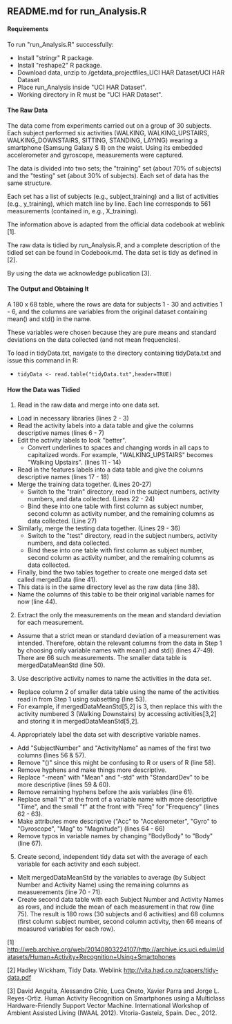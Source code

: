 ## README.md for run_Analysis.R

#### Requirements

To run "run_Analysis.R" successfully:

* Install "stringr" R package.
* Install "reshape2" R package.
* Download data, unzip to /getdata_projectfiles_UCI HAR Dataset/UCI HAR Dataset
* Place run_Analysis inside "UCI HAR Dataset".
* Working directory in R must be "UCI HAR Dataset".

#### The Raw Data

The data come from experiments carried out on a group of 30 subjects. Each subject performed six activities (WALKING, WALKING_UPSTAIRS, WALKING_DOWNSTAIRS, SITTING, STANDING, LAYING) wearing a smartphone (Samsung Galaxy S II) on the waist. Using its embedded accelerometer and gyroscope, measurements were captured. 

The data is divided into two sets; the "training" set (about 70% of subjects) and the "testing" set (about 30% of subjects).  Each set of data has the same structure.

Each set has a list of subjects (e.g., subject_training) and a list of activities (e.g., y_training), which match line by line. Each line corresponds to 561 measurements (contained in, e.g., X_training). 

The information above is adapted from the official data codebook at weblink [1]. 

The raw data is tidied by run_Analysis.R, and a complete description of the tidied set can be found in Codebook.md.  The data set is tidy as defined in [2].

By using the data we acknowledge publication [3].

#### The Output and Obtaining It

A 180 x 68 table, where the rows are data for subjects 1 - 30 and activities 1 - 6, and the columns are variables from the original dataset containing mean() and std() in the name.

These variables were chosen because they are pure means and standard deviations on the data collected (and not mean frequencies).

To load in tidyData.txt, navigate to the directory containing tidyData.txt and issue this command in R:
  - `tidyData <- read.table("tidyData.txt",header=TRUE)`

#### How the Data was Tidied

1.  Read in the raw data and merge into one data set.
  - Load in necessary libraries (lines 2 - 3)
  - Read the activity labels into a data table and give the columns descriptive names (lines 6 - 7)
  - Edit the activity labels to look "better".  
    - Convert underlines to spaces and changing words in all caps to capitalized words. 
For example, "WALKING_UPSTAIRS" becomes "Walking Upstairs". (lines 11 - 14)
  - Read in the features labels into a data table and give the columns descriptive names (lines 17 - 18)
  - Merge the training data together. (Lines 20-27)
    - Switch to the "train" directory, read in the subject numbers, activity numbers, and data collected.  (Lines 22 - 24)
    - Bind these into one table with first column as subject number, second column as activity number, and the remaining columns as data collected. (Line 27)
  - Similarly, merge the testing data together. (Lines 29 - 36)
    - Switch to the "test" directory, read in the subject numbers, activity numbers, and data collected.  
    - Bind these into one table with first column as subject number, second column as activity number, and the remaining columns as data collected.
  - Finally, bind the two tables together to create one merged data set called mergedData (line 41). 
  - This data is in the same directory level as the raw data (line 38).
  - Name the columns of this table to be their original variable names for now (line 44).  
2.  Extract the only the measurements on the mean and standard deviation for each measurement.
  - Assume that a strict mean or standard deviation of a measurement was intended.  Therefore, obtain
the relevant columns from the data in Step 1 by choosing only variable names with mean() and std() (lines 47-49).
There are 66 such measurements. The smaller data table is mergedDataMeanStd (line 50).
3.  Use descriptive activity names to name the activities in the data set.
  - Replace column 2 of smaller data table using the name of the activities read in from Step 1 using subsetting (line 53). 
  - For example, if mergedDataMeanStd[5,2] is 3, then replace this with the activity numbered 3 
(Walking Downstairs) by accessing activities[3,2] and storing it in mergedDataMeanStd[5,2].
4.  Appropriately label the data set with descriptive variable names.
  - Add "SubjectNumber" and "ActivityName" as names of the first two columns (lines 56 & 57).
  - Remove "()" since this might be confusing to R or users of R (line 58).
  - Remove hyphens and make things more descriptive.
  - Replace "-mean" with "Mean" and "-std" with "StandardDev" to be more descriptive (lines 59 & 60).
  - Remove remaining hyphens before the axis variables (line 61).
  - Replace small "t" at the front of a variable name with more descriptive "Time", and the small "f" at the front with "Freq" for "Frequency" (lines 62 - 63).
  - Make attributes more descriptive ("Acc" to "Accelerometer", "Gyro" to "Gyroscope", "Mag" to "Magnitude") (lines 64 - 66)
  - Remove typos in variable names by changing "BodyBody" to "Body" (line 67). 
5.  Create second, independent tidy data set with the average of each variable for each activity and each subject.
  - Melt mergedDataMeanStd by the variables to average (by Subject Number and Activity Name) using the remaining columns as measuerements (line 70 - 71).
  - Create second data table with each Subject Number and Activity Names as rows, and include the mean of each measurement in that row (line 75). The result is 180 rows (30 subjects and 6 activities) and 68 columns (first column subject number, second column activity, then 66 means of measured variables for each row).
  
[1] http://web.archive.org/web/20140803224107/http://archive.ics.uci.edu/ml/datasets/Human+Activity+Recognition+Using+Smartphones

[2] Hadley Wickham, Tidy Data.  Weblink http://vita.had.co.nz/papers/tidy-data.pdf

[3] David Anguita, Alessandro Ghio, Luca Oneto, Xavier Parra and Jorge L. Reyes-Ortiz.  Human Activity Recognition on Smartphones using a Multiclass Hardware-Friendly Support Vector Machine.  International Workshop of Ambient Assisted Living
(IWAAL 2012).  Vitoria-Gasteiz, Spain. Dec., 2012.
